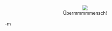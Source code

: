 <center><a href="http://www.theonion.com/news/index.php?i=1&n=2"><img src="http://www.theonion.com/images/369/article2721.jpg"></a>
<br />Übermmmmmensch!</center>
<br />-m
<br />